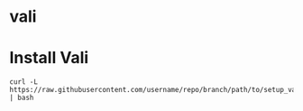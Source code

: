 # vali

# Install Vali
```
curl -L https://raw.githubusercontent.com/username/repo/branch/path/to/setup_vali_server.sh | bash
```
